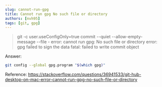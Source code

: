 ```yaml
---
slug: cannot-run-gpg
title: Cannot run gpg No such file or directory
authors: [nvh95]
tags: [git, gpg]
---
```


> git -c user.useConfigOnly=true commit --quiet --allow-empty-message --file -
error: cannot run gpg: No such file or directory
error: gpg failed to sign the data
fatal: failed to write commit object

Answer: 
```bash
git config --global gpg.program "$(which gpg)"

```

Reference: https://stackoverflow.com/questions/36941533/git-hub-desktop-on-mac-error-cannot-run-gpg-no-such-file-or-directory
